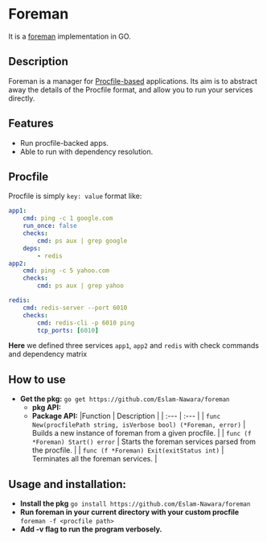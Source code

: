 
# Foreman
It is a [foreman](https://github.com/ddollar/foreman) implementation in GO.

## Description
Foreman is a manager for [Procfile-based](https://en.wikipedia.org/wiki/Procfs) applications. Its aim is to abstract away the details of the Procfile format, and allow you to run your services directly.

## Features
- Run procfile-backed apps.
- Able to run with dependency resolution.

## Procfile
Procfile is simply `key: value` format like:
```yaml
app1:
    cmd: ping -c 1 google.com 
    run_once: false 
    checks:
        cmd: ps aux | grep google
    deps: 
        - redis
app2:
    cmd: ping -c 5 yahoo.com
    checks:
        cmd: ps aux | grep yahoo

redis:
    cmd: redis-server --port 6010
    checks:
        cmd: redis-cli -p 6010 ping
        tcp_ports: [6010]
```
**Here** we defined three services `app1`, `app2` and `redis` with check commands and dependency matrix

## How to use
- **Get the pkg:**
```go get https://github.com/Eslam-Nawara/foreman```
	- **pkg API:**
	- **Package API:**
|Function | Description |
| :--- | :--- |
| ``func New(procfilePath string, isVerbose bool) (*Foreman, error)`` | Builds a new instance of foreman from a given procfile. |
| ``func (f *Foreman) Start() error`` | Starts the foreman services parsed from the procfile. |
| ``func (f *Foreman) Exit(exitStatus int)`` | Terminates all the foreman services. |
## Usage and installation:
- **Install the pkg**
```go install https://github.com/Eslam-Nawara/foreman```
- **Run foreman in your current directory with your custom procfile**
```foreman -f <procfile path>```
- **Add -v flag to run the program verbosely.**
